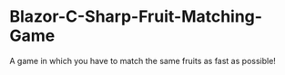# Blazor-C-Sharp-Fruit-Matching-Game
A game in which you have to match the same fruits as fast as possible!
